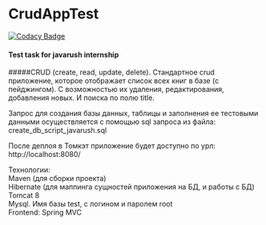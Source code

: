 <h1>CrudAppTest</h1>

[![Codacy Badge](https://api.codacy.com/project/badge/Grade/2165d60214e749669b17fa44ac861691)](https://www.codacy.com/app/OleksandrKorol/CrudAppTest?utm_source=github.com&amp;utm_medium=referral&amp;utm_content=OleksandrKorol/CrudAppTest&amp;utm_campaign=Badge_Grade)

<h4>Test task for javarush internship</h4>

#####CRUD (create, read, update, delete). Стандартное crud приложение, которое отображает список всех книг в базе (с пейджингом). С возможностью их удаления, редактирования, добавления новых. И поиска по полю title.

Запрос для создания базы данных, таблицы и заполнения ее тестовыми данными осуществляется с помощью sql запроса из файла: create_db_script_javarush.sql

После деплоя в Томкэт приложение будет доступно по урл: http://localhost:8080/

Технологии:<br/>
Maven (для сборки проекта)<br/>
Hibernate (для маппинга сущностей приложения на БД, и работы с БД)<br/>
Tomcat 8<br/>
Mysql. Имя базы test, с логином и паролем root<br/>
Frontend: Spring MVC<br/>
